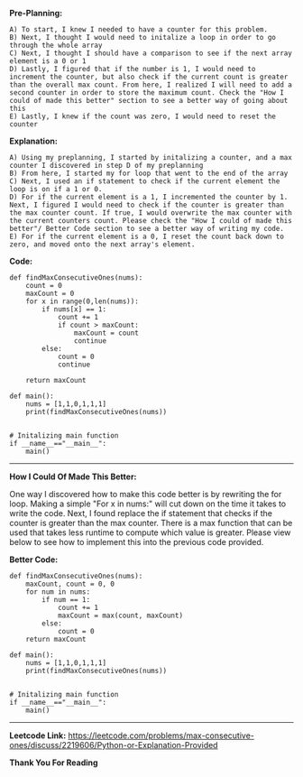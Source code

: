 **Pre-Planning:**
	
	A) To start, I knew I needed to have a counter for this problem. 
	B) Next, I thought I would need to initalize a loop in order to go through the whole array
	C) Next, I thought I should have a comparison to see if the next array element is a 0 or 1
	D) Lastly, I figured that if the number is 1, I would need to increment the counter, but also check if the current count is greater than the overall max count. From here, I realized I will need to add a second counter in order to store the maximum count. Check the "How I could of made this better" section to see a better way of going about this
	E) Lastly, I knew if the count was zero, I would need to reset the counter
	
**Explanation:**
	
	A) Using my preplanning, I started by initalizing a counter, and a max counter I discovered in step D of my preplanning
	B) From here, I started my for loop that went to the end of the array
	C) Next, I used an if statement to check if the current element the loop is on if a 1 or 0. 
	D) For if the current element is a 1, I incremented the counter by 1. Next, I figured I would need to check if the counter is greater than the max counter count. If true, I would overwrite the max counter with the current counters count. Please check the "How I could of made this better"/ Better Code section to see a better way of writing my code.
	E) For if the current element is a 0, I reset the count back down to zero, and moved onto the next array's element.

**Code:**

	def findMaxConsecutiveOnes(nums):
        count = 0
        maxCount = 0
        for x in range(0,len(nums)):
            if nums[x] == 1:
                count += 1
                if count > maxCount:
                    maxCount = count
                    continue
            else:          
                count = 0
                continue

        return maxCount
    
    def main():
        nums = [1,1,0,1,1,1]
        print(findMaxConsecutiveOnes(nums))
    
    
    # Initalizing main function
    if __name__=="__main__":
        main()
		
----

**How I Could Of Made This Better:**

One way I discovered how to make this code better is by rewriting the for loop.
Making a simple "For x in nums:" will cut down on the time it takes to write the code. Next, I found replace the if statement that checks if the counter is greater than the max counter. There is a max function that can be used that takes less runtime to compute which value is greater. Please view below to see how to implement this into the previous code provided.

**Better Code:**
	
	def findMaxConsecutiveOnes(nums):
        maxCount, count = 0, 0
        for num in nums:
            if num == 1:
                count += 1
                maxCount = max(count, maxCount)
            else:
                count = 0
        return maxCount
    
    def main():
        nums = [1,1,0,1,1,1]
        print(findMaxConsecutiveOnes(nums))
  
  
    # Initalizing main function
    if __name__=="__main__":
        main()
		
----
**Leetcode Link:** https://leetcode.com/problems/max-consecutive-ones/discuss/2219606/Python-or-Explanation-Provided

**Thank You For Reading**
	